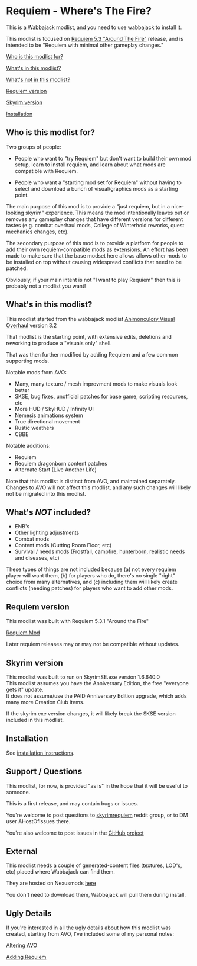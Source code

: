 
# Requiem - Where's The Fire? 

This is a [Wabbajack](https://www.wabbajack.org/) modlist, and you need to use wabbajack to install it. 

This modlist is focused on [Requiem 5.3 "Around The Fire"](https://www.nexusmods.com/skyrimspecialedition/mods/60888) release, and is intended to be "Requiem with minimal other gameplay changes."


[Who is this modlist for?](#who-is-this-modlist-for)

[What's in this modlist?](#whats-in-this-modlist)

[What's not in this modlist?](#whats-not-included)

[Requiem version](#requiem-version)

[Skyrim version](#skyrim-version)

[Installation](#installation)


## Who is this modlist for?

Two groups of people: 

- People who want to "try Requiem" but don't want to build their own mod setup, learn to install requiem, and learn about what mods are compatible with Requiem.

- People who want a "starting mod set for Requiem" without having to select and download a bunch of visual/graphics mods as a starting point. 

The main purpose of this mod is to provide a "just requiem, but in a nice-looking skyrim" experience. This means the mod intentionally leaves out or removes any gameplay changes that have different versions for different tastes (e.g. combat overhaul mods, College of Winterhold reworks, quest mechanics changes, etc).  

The secondary purpose of this mod is to provide a platform for people to add their own requiem-compatible mods as extensions. An effort has been made to make sure that the base modset here allows allows other mods to be installed on top without causing widespread conflicts that need to be patched.

Obviously, if your main intent is not "I want to play Requiem" then this is probably not a modlist you want!


## What's in this modlist?

This modlist started from the wabbajack modlist [Animonculory Visual Overhaul](https://github.com/The-Animonculory/Animonculory-Visual-Overhaul) version 3.2

That modlist is the starting point, with extensive edits, deletions and reworking to produce a "visuals only" shell.

That was then further modified by adding Requiem and a few common supporting mods.

Notable mods from AVO:

- Many, many texture / mesh improvment mods to make visuals look better
- SKSE, bug fixes, unofficial patches for base game, scripting resources, etc
- More HUD / SkyHUD / Infinity UI
- Nemesis animations system
- True directional movement
- Rustic weathers
- CBBE

Notable additions:

- Requiem
- Requiem dragonborn content patches
- Alternate Start (Live Another Life)

Note that this modlist is distinct from AVO, and maintained separately. Changes to AVO will not affect this modlist, and any such changes will likely not be migrated into this modlist. 


## What's _NOT_ included? 

- ENB's  
- Other lighting adjustments  
- Combat mods
- Content mods (Cutting Room Floor, etc)
- Survival / needs mods (Frostfall, campfire, hunterborn, realistic needs and diseases, etc)

These types of things are not included because (a) not every requiem player will want them, (b) for players who do, there's no single "right" choice from many alternatives, and (c) including them will likely create conflicts (needing patches) for players who want to add other mods.


## Requiem version

This modlist was built with Requiem 5.3.1 "Around the Fire"

[Requiem Mod](https://www.nexusmods.com/skyrimspecialedition/mods/60888)  

Later requiem releases may or may not be compatible without updates. 


## Skyrim version

This modlist was built to run on SkyrimSE.exe version 1.6.640.0  
This modlist assumes you have the Anniversary Edition, the free "everyone gets it" update.  
It does not assume/use the PAID Anniversary Edition upgrade, which adds many more Creation Club items.   

If the skyrim exe version changes, it will likely break the SKSE version included in this modlist.

## Installation

See [installation instructions](install.md).


## Support / Questions

This modlist, for now, is provided "as is" in the hope that it will be useful to someone. 

This is a first release, and may contain bugs or issues. 

You're welcome to post questions to [skyrimrequiem](https://www.reddit.com/r/skyrimrequiem/) reddit group, or to DM user AHostOfIssues there. 

You're also welcome to post issues in the [GitHub project](https://github.com/billpatterson/modding/tree/main/rwtf-modlist)


## External 

This modlist needs a couple of generated-content files (textures, LOD's, etc) placed where Wabbajack can find them. 

They are hosted on Nexusmods [here](https://www.nexusmods.com/skyrimspecialedition/mods/85928/)

You don't need to download them, Wabbajack will pull them during install. 


## Ugly Details

If you're interested in all the ugly details about how this modlist was created, starting from AVO, I've included some of my personal notes:

[Altering AVO](./docs/other_info/edit_AVO.txt)

[Adding Requiem](./docs/other_info/add_requiem.txt)
